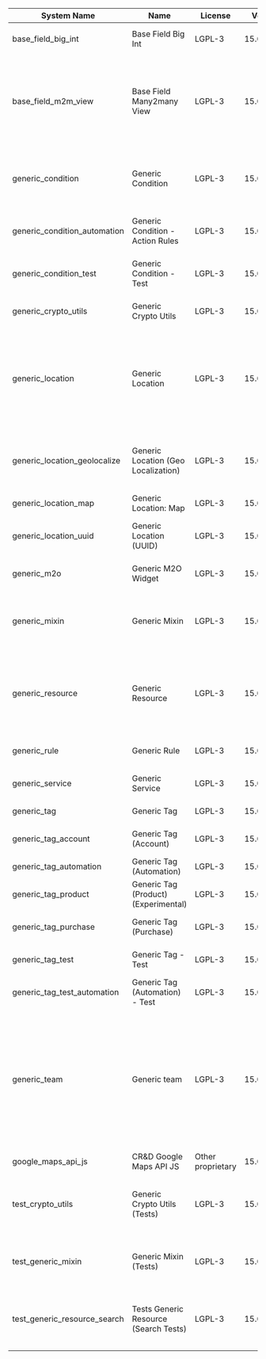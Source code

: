 | System Name | Name | License | Version | Summary | Price |
|---|---|---|---|---|---|
| base_field_big_int | Base Field Big Int | LGPL-3 | 15.0.0.5.0 | BigInt field implementation for Odoo |  |
| base_field_m2m_view | Base Field Many2many View | LGPL-3 | 15.0.0.5.0 | Adds Many2manyView field implementation for Odoo. Useful in cases when m2m relation computed via Postgresql View |  |
| generic_condition | Generic Condition | LGPL-3 | 15.0.1.21.0 | Create generic conditions on which you         can program some logic in Odoo objects |  |
| generic_condition_automation | Generic Condition - Action Rules | LGPL-3 | 15.0.1.4.0 | Generic Conditions (Integration with Action Rules) |  |
| generic_condition_test | Generic Condition - Test | LGPL-3 | 15.0.1.11.0 | Generic Conditions - Tests (do not install manualy) |  |
| generic_crypto_utils | Generic Crypto Utils | LGPL-3 | 15.0.0.8.0 | Technical utils to add encryption to other addons |  |
| generic_location | Generic Location | LGPL-3 | 15.0.2.10.0 | Allows you to make an abstract description of the         objects location relative to the general location         (for example: house3 -> office5 -> room2 -> table5) |  |
| generic_location_geolocalize | Generic Location (Geo Localization) | LGPL-3 | 15.0.1.11.0 | Generic Location (Automaticaly determine geo coordinates         for location by its address) |  |
| generic_location_map | Generic Location: Map | LGPL-3 | 15.0.1.11.0 | Display locations on map view. |  |
| generic_location_uuid | Generic Location (UUID) | LGPL-3 | 15.0.1.7.0 | Generic Location (Add UUID to generic locations) |  |
| generic_m2o | Generic M2O Widget | LGPL-3 | 15.0.1.8.0 | Generic Many2one widget |  |
| generic_mixin | Generic Mixin | LGPL-3 | 15.0.1.80.0 | Technical module with generic mixins, that may help to build other modules |  |
| generic_resource | Generic Resource | LGPL-3 | 15.0.1.49.0 | Provides the ability to create and categorize         various resources that can be used in other Odoo modules. |  |
| generic_rule | Generic Rule | LGPL-3 | 15.0.1.7.0 | Adds new top-level menu 'rules' |  |
| generic_service | Generic Service | LGPL-3 | 15.0.1.30.0 | Create and manage service catalog |  |
| generic_tag | Generic Tag | LGPL-3 | 15.0.2.14.0 | Generic tag management. |  |
| generic_tag_account | Generic Tag (Account) | LGPL-3 | 15.0.1.5.0 | Generic tag integration with account addon |  |
| generic_tag_automation | Generic Tag (Automation) | LGPL-3 | 15.0.1.5.0 |  |  |
| generic_tag_product | Generic Tag (Product) (Experimental) | LGPL-3 | 15.0.1.5.0 | Generic tag integration with product addon |  |
| generic_tag_purchase | Generic Tag (Purchase) | LGPL-3 | 15.0.1.5.0 | Generic tag integration with purchase addon |  |
| generic_tag_test | Generic Tag - Test | LGPL-3 | 15.0.1.7.0 | Generic Tag - Tests (do not install manualy) |  |
| generic_tag_test_automation | Generic Tag (Automation) - Test | LGPL-3 | 15.0.1.4.0 |  |  |
| generic_team | Generic team | LGPL-3 | 15.0.1.20.0 | With this module you can create teams and add         users to them, which allows you to perform group         actions (such as assigning a responsible team         instead of one person) while working with Odoo applications. |  |
| google_maps_api_js | CR&D Google Maps API JS | Other proprietary | 15.0.0.4.1 |  |  |
| test_crypto_utils | Generic Crypto Utils (Tests) | LGPL-3 | 15.0.0.13.0 | Technical module that have to be used to test Generic Crypto Utils module |  |
| test_generic_mixin | Generic Mixin (Tests) | LGPL-3 | 15.0.0.23.0 | Technical module that have to be used to test Generic Mixin module |  |
| test_generic_resource_search | Tests Generic Resource (Search Tests) | LGPL-3 | 15.0.0.4.0 | Technical module that have to be used to test Generic Resource search cases |  |
